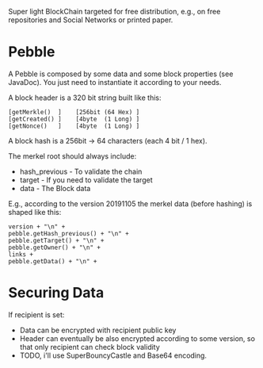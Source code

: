 
Super light BlockChain targeted for free distribution,
e.g., on free repositories and Social Networks or printed paper.

Pebble
======

A Pebble is composed by some data and some block properties (see JavaDoc).
You just need to instantiate it according to your needs.

A block header is a 320 bit string built like this:

    [getMerkle()  ]    [256bit (64 Hex) ]
    [getCreated() ]    [4byte  (1 Long) ]
    [getNonce()   ]    [4byte  (1 Long) ]
    
A block hash is a 256bit -> 64 characters (each 4 bit / 1 hex).

The merkel root should always include:

* hash_previous     - To validate the chain
* target            - If you need to validate the target
* data              - The Block data

E.g., according to the version 20191105 the merkel data (before hashing)
is shaped like this:

    version + "\n" +
    pebble.getHash_previous() + "\n" +
    pebble.getTarget() + "\n" +
    pebble.getOwner() + "\n" +
    links +
    pebble.getData() + "\n" +


Securing Data
=============

If recipient is set:

* Data can be encrypted with recipient public key
* Header can eventually be also encrypted according to some version, so that only recipient can check block validity
* TODO, i'll use SuperBouncyCastle and Base64 encoding.

